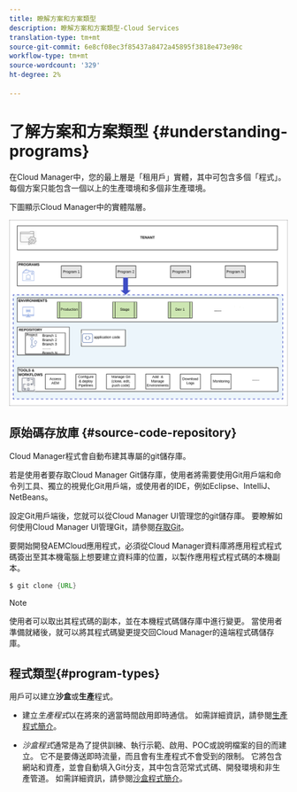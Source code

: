 ```yaml
---
title: 瞭解方案和方案類型
description: 瞭解方案和方案類型-Cloud Services
translation-type: tm+mt
source-git-commit: 6e8cf08ec3f85437a8472a45895f3818e473e98c
workflow-type: tm+mt
source-wordcount: '329'
ht-degree: 2%

---
```



# 了解方案和方案類型 {#understanding-programs}

在Cloud Manager中，您的最上層是「租用戶」實體，其中可包含多個「程式」。 每個方案只能包含一個以上的生產環境和多個非生產環境。

下圖顯示Cloud Manager中的實體階層。

![影像](assets/program-types1.png)

## 原始碼存放庫 {#source-code-repository}

Cloud Manager程式會自動布建其專屬的git儲存庫。

若是使用者要存取Cloud Manager Git儲存庫，使用者將需要使用Git用戶端和命令列工具、獨立的視覺化Git用戶端，或使用者的IDE，例如Eclipse、IntelliJ、NetBeans。

設定Git用戶端後，您就可以從Cloud Manager UI管理您的git儲存庫。 要瞭解如何使用Cloud Manager UI管理Git，請參閱[存取Git](/help/implementing/cloud-manager/accessing-git.md)。

要開始開發AEMCloud應用程式，必須從Cloud Manager資料庫將應用程式程式碼簽出至其本機電腦上想要建立資料庫的位置，以製作應用程式程式碼的本機副本。

```java
$ git clone {URL}
```

>[!NOTE]
>使用者可以取出其程式碼的副本，並在本機程式碼儲存庫中進行變更。 當使用者準備就緒後，就可以將其程式碼變更提交回Cloud Manager的遠端程式碼儲存庫。

## 程式類型{#program-types}

用戶可以建立&#x200B;**沙盒**&#x200B;或&#x200B;**生產**&#x200B;程式。

* 建立&#x200B;*生產程式*以在將來的適當時間啟用即時通信。
如需詳細資訊，請參閱[生產程式簡介](/help/onboarding/getting-access-to-aem-in-cloud/introduction-production-programs.md)。


* *沙盒程式*通常是為了提供訓練、執行示範、啟用、POC或說明檔案的目的而建立。 它不是要傳送即時流量，而且會有生產程式不會受到的限制。 它將包含網站和資產，並會自動填入Git分支，其中包含范常式式碼、開發環境和非生產管道。
如需詳細資訊，請參閱[沙盒程式簡介](/help/onboarding/getting-access-to-aem-in-cloud/introduction-sandbox-programs.md)。


